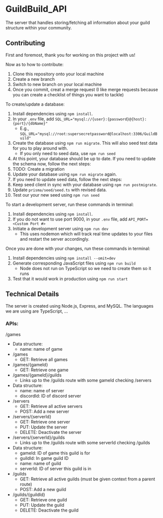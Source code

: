 # GuildBuild_API
The server that handles storing/fetching all information about your guild structure within your community.

## Contributing
First and foremost, thank you for working on this project with us!

Now as to how to contribute:
1. Clone this repository onto your local machine
2. Create a new branch
3. Switch to new branch on your local machine
4. Once you commit, creat a merge request (I like merge requests because you can create a checklist of things you want to tackle)

To create/update a database:
1. Install dependencies using `npm install`.
2. In your `.env` file, add `SQL_URL="mysql://{user}:{password}@{host}:{port}/{dbName}"`
   - E.g., `SQL_URL="mysql://root:supersecretpassword@localhost:3306/GuildBuild"`
3. Create the database using `npm run migrate`. This will also seed test data for you to play around with.
   - If you only need to seed data, use `npm run seed`
4. At this point, your database should be up to date. If you need to update the schema now, follow the next steps:
5. TODO: Create a migration
6. Update your database using `npm run migrate` again.
7. If you need to update seed data, follow the next steps:
8. Keep seed client in sync with your database using `npm run postmigrate`.
9. Update `prisma/seed/seed.ts` with revised data.
10. Test our your new seed using `npm run seed`

To start a development server, run these commands in terminal:
1. Install dependencies using `npm install`.
2. If you do not want to use port 9000, in your `.env` file, add `API_PORT=<Custom Port #>`
3. Initiate a development server using `npm run dev`
   - This uses nodemon which will track real time updates to your files and restart the server accordingly.

Once you are done with your changes, run these commands in terminal:
1. Install dependencies using `npm install --omit=dev`
2. Generate corresponding JavaScript files using `npm run build`
   - Node does not run on TypeScript so we need to create them so it runs
3. Test that it would work in production using `npm run start`

## Technical Details
The server is created using Node.js, Express, and MySQL.
The languages we are using are TypeScript, ...

### APIs:
/games
- Data structure:
  - name: name of game
- /games
  - GET: Retrieve all games
- /games/{gameId}
  - GET: Retrieve one game
- /games/{gameId}/guilds
  - Links up to the /guilds route with some gameId checking
/servers
- Data structure:
  - name: name of server
  - discordId: ID of discord server
- /servers
  - GET: Retrieve all active servers
  - POST: Add a new server
- /servers/{serverId}
  - GET: Retrieve one server
  - PUT: Update the server
  - DELETE: Deactivate the server
- /servers/{serverId}/guilds
  - Links up to the /guilds route with some serverId checking
/guilds
- Data structure:
  - gameId: ID of game this guild is for
  - guildId: In game guild ID
  - name: name of guild
  - serverId: ID of server this guild is in
- /guilds
  - GET: Retrieve all active guilds (must be given context from a parent route)
  - POST: Add a new guild
- /guilds/{guildId}
  - GET: Retrieve one guild
  - PUT: Update the guild
  - DELETE: Deactivate the guild